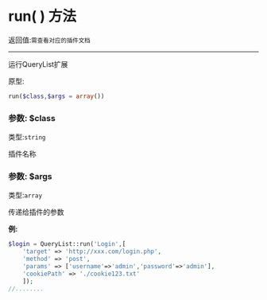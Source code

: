 # run( ) 方法

返回值:`需查看对应的插件文档`

---

运行QueryList扩展

原型:

```php
run($class,$args = array())
```

### 参数: $class

类型:`string`

插件名称

### 参数: $args

类型:`array`

传递给插件的参数

**例:**

```php
$login = QueryList::run('Login',[
    'target' => 'http://xxx.com/login.php',
    'method' => 'post',
    'params' => ['username'=>'admin','password'=>'admin'],
    'cookiePath' => './cookie123.txt'
    ]);
//........
```